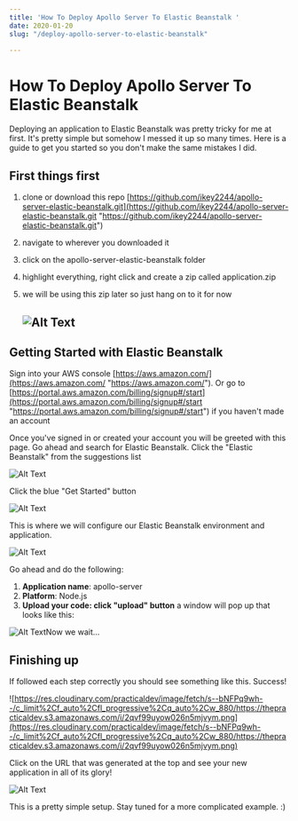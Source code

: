 ```yaml
---
title: 'How To Deploy Apollo Server To Elastic Beanstalk '
date: 2020-01-20
slug: "/deploy-apollo-server-to-elastic-beanstalk"

---
```

# How To Deploy Apollo Server To Elastic Beanstalk

Deploying an application to Elastic Beanstalk was pretty tricky for me at first. It's pretty simple but somehow I messed it up so many times. Here is a guide to get you started so you don't make the same mistakes I did.

## First things first

1. clone or download this repo [https://github.com/ikey2244/apollo-server-elastic-beanstalk.git](https://github.com/ikey2244/apollo-server-elastic-beanstalk.git "https://github.com/ikey2244/apollo-server-elastic-beanstalk.git")
2. navigate to wherever you downloaded it
3. click on the apollo-server-elastic-beanstalk folder
4. highlight everything, right click and create a zip called application.zip
5. we will be using this zip later so just hang on to it for now

   ## ![Alt Text](https://res.cloudinary.com/practicaldev/image/fetch/s--cLHvFakr--/c_limit%2Cf_auto%2Cfl_progressive%2Cq_66%2Cw_880/https://thepracticaldev.s3.amazonaws.com/i/d1u3ler75cnz90g4haqx.gif)

## Getting Started with Elastic Beanstalk

Sign into your AWS console [https://aws.amazon.com/](https://aws.amazon.com/ "https://aws.amazon.com/"). Or go to [https://portal.aws.amazon.com/billing/signup#/start](https://portal.aws.amazon.com/billing/signup#/start "https://portal.aws.amazon.com/billing/signup#/start") if you haven't made an account

Once you've signed in or created your account you will be greeted with this page. Go ahead and search for Elastic Beanstalk. Click the "Elastic Beanstalk" from the suggestions list

![Alt Text](https://res.cloudinary.com/practicaldev/image/fetch/s--xaBVhNrN--/c_limit%2Cf_auto%2Cfl_progressive%2Cq_auto%2Cw_880/https://thepracticaldev.s3.amazonaws.com/i/ri8idymlymo3mumfyc94.png)

Click the blue "Get Started" button

![Alt Text](https://res.cloudinary.com/practicaldev/image/fetch/s--rhjsVaaA--/c_limit%2Cf_auto%2Cfl_progressive%2Cq_auto%2Cw_880/https://thepracticaldev.s3.amazonaws.com/i/y81g6zwqvzee0pkiouir.png)

This is where we will configure our Elastic Beanstalk environment and application.

![Alt Text](https://res.cloudinary.com/practicaldev/image/fetch/s--K1gy-Fcc--/c_limit%2Cf_auto%2Cfl_progressive%2Cq_auto%2Cw_880/https://thepracticaldev.s3.amazonaws.com/i/x1gv9raed1hg664yynwa.png)

Go ahead and do the following:

1. **Application name**: apollo-server
2. **Platform**: Node.js
3. **Upload your code: click "upload" button** a window will pop up that looks like this:

![Alt Text](https://res.cloudinary.com/practicaldev/image/fetch/s--aofe0gRE--/c_limit%2Cf_auto%2Cfl_progressive%2Cq_auto%2Cw_880/https://thepracticaldev.s3.amazonaws.com/i/xkyf090n95o2n1b4yyhn.png)Now we wait...

## Finishing up

If followed each step correctly you should see something like this. Success!

![https://res.cloudinary.com/practicaldev/image/fetch/s--bNFPq9wh--/c_limit%2Cf_auto%2Cfl_progressive%2Cq_auto%2Cw_880/https://thepracticaldev.s3.amazonaws.com/i/2qvf99uyow026n5mjvym.png](https://res.cloudinary.com/practicaldev/image/fetch/s--bNFPq9wh--/c_limit%2Cf_auto%2Cfl_progressive%2Cq_auto%2Cw_880/https://thepracticaldev.s3.amazonaws.com/i/2qvf99uyow026n5mjvym.png)

Click on the URL that was generated at the top and see your new application in all of its glory!

![Alt Text](https://res.cloudinary.com/practicaldev/image/fetch/s--HKULeSzM--/c_limit%2Cf_auto%2Cfl_progressive%2Cq_auto%2Cw_880/https://thepracticaldev.s3.amazonaws.com/i/hmysdb2bascoll13k72i.png)

This is a pretty simple setup. Stay tuned for a more complicated example. :)